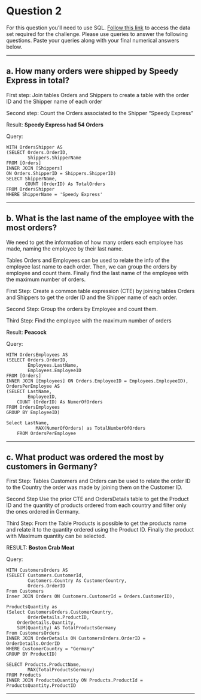 # Question 2

For this question you’ll need to use SQL. [Follow this
link](https://www.w3schools.com/SQL/TRYSQL.ASP?FILENAME=TRYSQL_SELECT_ALL)
to access the data set required for the challenge. Please use queries to
answer the following questions. Paste your queries along with your final
numerical answers below.

------------------------------------------------------------------------

## a. How many orders were shipped by Speedy Express in total?

First step: 
Join tables Orders and Shippers to create a table with the order ID and the Shipper name of each order

Second step:
Count the Orders associated to the Shipper “Speedy Express”

Result: **Speedy Express had 54 Orders**

Query:


	WITH OrdersShipper AS
	(SELECT Orders.OrderID,
	        Shippers.ShipperName
	FROM [Orders]
	INNER JOIN [Shippers]
	ON Orders.ShipperID = Shippers.ShipperID)
	SELECT ShipperName, 
	       COUNT (OrderID) As TotalOrders
	FROM OrdersShipper
	WHERE ShipperName = 'Speedy Express'




------------------------------------------------------------------------

## b. What is the last name of the employee with the most orders?

We need to get the information of how many orders each employee has made, naming the employee by their last name.

Tables Orders and Employees can be used to relate the info of the employee last name to each order. Then, we can group the orders by employee and count them. Finally find the last name of the employee with the maximum number of orders.

First Step:
Create a common table expression (CTE) by joining tables Orders and Shippers to get the order ID and the Shipper name of each order.

Second Step:
Group the orders by Employee and count them.

Third Step:
Find the employee with the maximum number of orders

Result: **Peacock** 

Query:

	WITH OrdersEmployees AS
	(SELECT Orders.OrderID,
        	Employees.LastName,
        	Employees.EmployeeID
	FROM [Orders]
	INNER JOIN [Employees] ON Orders.EmployeeID = Employees.EmployeeID),
	OrdersPerEmployee AS
	(SELECT LastName,
	        EmployeeID,
    	COUNT (OrderID) As NumerOfOrders
	FROM OrdersEmployees
	GROUP BY EmployeeID)
    	
	Select LastName,
    	       MAX(NumerOfOrders) as TotalNumberOfOrders
    	FROM OrdersPerEmployee

------------------------------------------------------------------------

## c. What product was ordered the most by customers in Germany?

First Step:
Tables Customers and Orders can be used to relate the order ID to the Country the order was made by joining them on the Customer ID. 

Second Step
Use the prior CTE and OrdersDetails table to get the Product ID and the quantity of products ordered from each country and filter only the ones ordered in Germany.

Third Step:
From the Table Products is possible to get the products name and relate it to the quantity ordered using the Product ID. Finally the product with Maximum quantity can be selected.

RESULT:  **Boston Crab Meat**

Query:


	WITH CustomersOrders AS
	(SELECT Customers.CustomerId,
    		Customers.Country As CustomerCountry,
      		Orders.OrderID
	From Customers
	Inner JOIN Orders ON Customers.CustomerId = Orders.CustomerID),
    
	ProductsQuantity as
	(Select CustomersOrders.CustomerCountry,
	        OrderDetails.ProductID,
       	OrderDetails.Quantity,
       	SUM(Quantity) AS TotalProductsGermany
	From CustomersOrders
	INNER JOIN OrderDetails ON CustomersOrders.OrderID = OrderDetails.OrderID
	WHERE CustomerCountry = "Germany"
	GROUP BY ProductID)
        
	SELECT Products.ProductName,
        	MAX(TotalProductsGermany)
	FROM Products
	INNER JOIN ProductsQuantity ON Products.ProductId = ProductsQuantity.ProductID






------------------------------------------------------------------------
